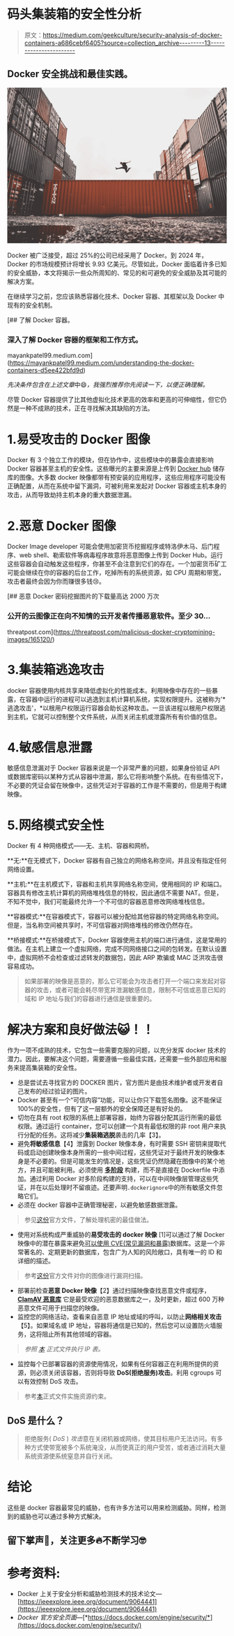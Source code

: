 # 码头集装箱的安全性分析

> 原文：<https://medium.com/geekculture/security-analysis-of-docker-containers-a686cebf6405?source=collection_archive---------13----------------------->

## Docker 安全挑战和最佳实践。

![](img/4fd6d9e958154e8665239fd92092e266.png)

Docker 被广泛接受，超过 25%的公司已经采用了 Docker。到 2024 年，Docker 的市场规模预计将增长 9.93 亿美元。尽管如此，Docker 面临着许多已知的安全威胁，本文将揭示一些众所周知的、常见的和可避免的安全威胁及其可能的解决方案。

在继续学习之前，您应该熟悉容器化技术、Docker 容器、其框架以及 Docker 中现有的安全机制。

[](https://mayankpatel99.medium.com/understanding-the-docker-containers-d5ee422bfd9d) [## 了解 Docker 容器。

### 深入了解 Docker 容器的框架和工作方式。

mayankpatel99.medium.com](https://mayankpatel99.medium.com/understanding-the-docker-containers-d5ee422bfd9d) 

*先决条件包含在上述文章*中😄*，我强烈推荐你先阅读一下，以便正确理解。*

尽管 Docker 容器提供了比其他虚拟化技术更高的效率和更高的可伸缩性，但它仍然是一种不成熟的技术，正在寻找解决其缺陷的方法。

# 1.易受攻击的 Docker 图像

Docker 有 3 个独立工作的模块，但在协作中，这些模块中的暴露会直接影响 Docker 容器甚至主机的安全性。这些曝光的主要来源是上传到 [Docker hub](https://hub.docker.com) 储存库的图像。大多数 docker 映像都带有预安装的应用程序，这些应用程序可能没有正确配置，从而在系统中留下漏洞，可被利用来发起对 Docker 容器或主机本身的攻击，从而导致劫持主机本身的重大数据泄漏。

# 2.恶意 Docker 图像

Docker Image developer 可能会使用加密货币挖掘程序或特洛伊木马、后门程序、web shell、勒索软件等病毒程序故意将恶意图像上传到 Docker Hub。运行这些容器会自动触发这些程序，你甚至不会注意到它们的存在。一个加密货币矿工可能会继续在你的容器的后台工作，吃掉所有的系统资源，如 CPU 周期和带宽，攻击者最终会因为你而赚很多钱😢。

[](https://threatpost.com/malicious-docker-cryptomining-images/165120/) [## 恶意 Docker 密码挖掘图片的下载量高达 2000 万次

### 公开的云图像正在向不知情的云开发者传播恶意软件。至少 30…

threatpost.com](https://threatpost.com/malicious-docker-cryptomining-images/165120/) 

# 3.集装箱逃逸攻击

docker 容器使用内核共享来降低虚拟化的性能成本。利用映像中存在的一些暴露，在容器中运行的进程可以逃逸到主机计算机系统，实现权限提升。这被称为'*逃逸攻击'，*以根用户权限运行容器会助长这种攻击。一旦该进程以根用户权限逃到主机，它就可以控制整个文件系统，从而关闭主机或泄露所有有价值的信息。

# 4.敏感信息泄露

敏感信息泄漏对于 Docker 容器来说是一个非常严重的问题，如果身份验证 API 或数据库密码以某种方式从容器中泄漏，那么它将影响整个系统。在有些情况下，不必要的凭证会留在映像中，这些凭证对于容器的工作是不需要的，但是用于构建映像。

# 5.网络模式安全性

Docker 有 4 种网络模式——无、主机、容器和网桥。

**无:**在无模式下，Docker 容器有自己独立的网络名称空间，并且没有指定任何网络设置。

**主机:**在主机模式下，容器和主机共享网络名称空间，使用相同的 IP 和端口。容器具有修改主机计算机的网络堆栈信息的特权，因此通信不需要 NAT。但是，不知不觉中，我们可能最终允许一个不可信的容器恶意修改网络堆栈信息。

**容器模式:**在容器模式下，容器可以被分配给其他容器的特定网络名称空间。但是，当名称空间被共享时，不可信容器对网络堆栈的修改仍然存在。

**桥接模式:**在桥接模式下，Docker 容器使用主机的端口进行通信，这是常用的做法。在主机上建立一个虚拟网络，完成不同网络接口之间的包转发。在默认设置中，虚拟网桥不会检查或过滤转发的数据包，因此 ARP 欺骗或 MAC 泛洪攻击很容易成功。

> 如果部署的映像是恶意的，那么它可能会为攻击者打开一个端口来发起对容器的攻击，或者可能会耗尽带宽并泄漏敏感信息，限制不可信或恶意已知的域和 IP 地址与我们的容器进行通信是很重要的。

# 解决方案和良好做法😺！！

作为一项不成熟的技术，它包含一些需要克服的问题，以充分发挥 docker 技术的潜力。因此，要解决这个问题，需要遵循一些最佳实践，还需要一些外部应用和服务来提高集装箱的安全性。

*   总是尝试去寻找官方的 DOCKER 图片，官方图片是由技术维护者或开发者自己发布的经过验证的图片。
*   Docker 甚至有一个“可信内容”功能，可以让你只下载签名图像。这不能保证 100%的安全性，但有了这一层额外的安全保障还是有好处的。
*   切勿在具有 root 权限的系统上部署容器，始终为容器分配其运行所需的最低权限。通过运行 container，您可以创建一个具有最低权限的非 root 用户来执行分配的任务。这将减少**集装箱逃脱**袭击的几率【3】。
*   避免**将敏感信息**【4】泄露到 Docker 映像本身，有时需要 SSH 密钥来提取代码或启动创建映像本身所需的一些中间过程，这些凭证对于最终开发的映像本身是不必要的。但是可能发生的情况是，这些凭证仍然隐藏在图像中的某个地方，并且可能被利用。必须使用 [**多阶段**](https://docs.docker.com/develop/develop-images/multistage-build/) 构建，而不是直接在 Dockerfile 中添加。通过利用 Docker 对多阶段构建的支持，可以在中间映像层管理这些凭证，并在以后处理时不留痕迹。还要声明`.dockerignore`中的所有敏感文件忽略它们。
*   必须在 docker 容器中正确管理秘密，以避免敏感数据泄露。

> 参见[这份](https://docs.docker.com/engine/swarm/secrets/)官方文件，了解处理机密的最佳做法。

*   使用对系统构成严重威胁的**易受攻击的 docker 映像** [1]可以通过了解 Docker 映像中的潜在暴露来避免[可以使用 CVE(常见漏洞和暴露)](https://cve.mitre.org/cve/)数据库。这是一个非常著名的、定期更新的数据库，包含广为人知的风险敞口，具有唯一的 ID 和详细的描述。

> 参考[这份](https://docs.docker.com/engine/scan/)官方文件对你的图像进行漏洞扫描。

*   部署前检查**恶意 Docker 映像**【2】通过扫描映像查找恶意文件或程序， [**ClamAV 恶意库**](https://www.clamav.net/) 它是最受欢迎的恶意数据库之一，及时更新，超过 600 万种恶意文件可用于扫描您的映像。
*   监控您的网络活动，查看来自恶意 IP 地址或域的呼叫，以防止**网络相关攻击**【5】。如果域名或 IP 地址，容器将通信是已知的，然后您可以设置防火墙服务，这将阻止所有其他领域的容器。

> *参照* [*本*](https://docs.docker.com/network/iptables/) *正式文件执行 IP 表。*

*   监控每个已部署容器的资源使用情况，如果有任何容器正在利用所提供的资源，则必须关闭该容器，否则将导致 **DoS(拒绝服务)攻击**。利用 cgroups 可以有效控制 DoS 攻击。

> 参考[本](https://docs.docker.com/config/containers/resource_constraints/)正式文件实施资源约束。

## DoS 是什么？

> 拒绝服务( *DoS* ) *攻击*意在关闭机器或网络，使其目标用户无法访问。有多种方式使带宽被多个系统淹没，从而使真正的用户受苦，或者通过消耗大量系统资源使系统窒息并自行关闭。

# 结论

这些是 docker 容器最常见的威胁，也有许多方法可以用来检测威胁。同样，检测到的威胁也可以通过多种方式解决。

## 留下掌声👏，关注更多🔥不断学习🤓

# 参考资料:

*   Docker 上关于安全分析和威胁检测技术的技术论文—[https://ieeexplore.ieee.org/document/9064441](https://ieeexplore.ieee.org/document/9064441)
*   *Docker 官方安全页面—*[*https://docs.docker.com/engine/security/*](https://docs.docker.com/engine/security/)